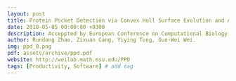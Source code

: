 ```yaml
---
layout: post
title: Protein Pocket Detection via Convex Hull Surface Evolution and Associated Reeb Graph
date: 2018-05-05 00:00:00 +0300
description: Acceppted by European Conference on Computational Biology, 2018 # Add post description (optional)
author: Rundong Zhao, Zixuan Cang, Yiying Tong, Guo-Wei Wei.
img: ppd_0.png
pdf: assets/archive/ppd.pdf
website: http://weilab.math.msu.edu/PPD
tags: [Productivity, Software] # add tag
---
```

